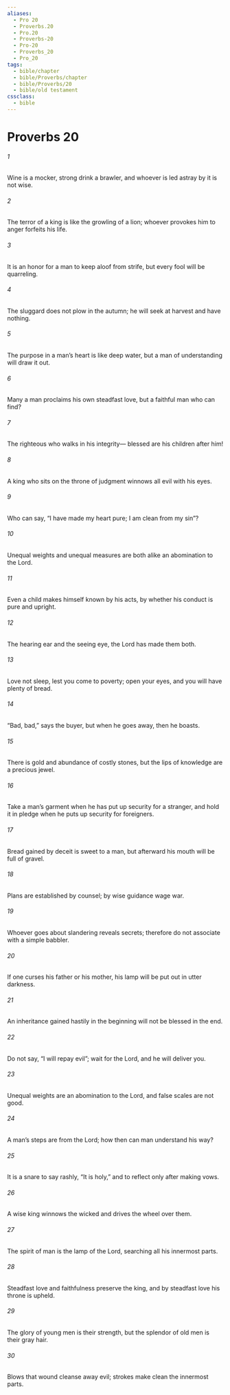 ```yaml
---
aliases:
  - Pro 20
  - Proverbs.20
  - Pro.20
  - Proverbs-20
  - Pro-20
  - Proverbs_20
  - Pro_20
tags:
  - bible/chapter
  - bible/Proverbs/chapter
  - bible/Proverbs/20
  - bible/old testament
cssclass:
  - bible
---
```


# Proverbs 20

###### 1
Wine is a mocker, strong drink a brawler, and whoever is led astray by it is not wise.
###### 2
The terror of a king is like the growling of a lion; whoever provokes him to anger forfeits his life.
###### 3
It is an honor for a man to keep aloof from strife, but every fool will be quarreling.
###### 4
The sluggard does not plow in the autumn;   he will seek at harvest and have nothing.
###### 5
The purpose in a man’s heart is like deep water, but a man of understanding will draw it out.
###### 6
Many a man proclaims his own steadfast love, but a faithful man who can find?
###### 7
The righteous who walks in his integrity—   blessed are his children after him!
###### 8
A king who sits on the throne of judgment   winnows all evil with his eyes.
###### 9
Who can say, “I have made my heart pure; I am clean from my sin”?
###### 10
Unequal weights and unequal measures are both alike an abomination to the Lord.
###### 11
Even a child makes himself known by his acts, by whether his conduct is pure and upright.
###### 12
The hearing ear and the seeing eye,   the Lord has made them both.
###### 13
Love not sleep, lest you come to poverty; open your eyes, and you will have plenty of bread.
###### 14
“Bad, bad,” says the buyer, but when he goes away, then he boasts.
###### 15
There is gold and abundance of costly stones,   but the lips of knowledge are a precious jewel.
###### 16
Take a man’s garment when he has put up security for a stranger, and hold it in pledge when he puts up security for foreigners.
###### 17
Bread gained by deceit is sweet to a man, but afterward his mouth will be full of gravel.
###### 18
Plans are established by counsel; by wise guidance wage war.
###### 19
Whoever goes about slandering reveals secrets; therefore do not associate with a simple babbler.
###### 20
If one curses his father or his mother,   his lamp will be put out in utter darkness.
###### 21
An inheritance gained hastily in the beginning will not be blessed in the end.
###### 22
Do not say, “I will repay evil”;   wait for the Lord, and he will deliver you.
###### 23
Unequal weights are an abomination to the Lord, and false scales are not good.
###### 24
A man’s steps are from the Lord; how then can man understand his way?
###### 25
It is a snare to say rashly, “It is holy,” and to reflect only after making vows.
###### 26
A wise king winnows the wicked and drives the wheel over them.
###### 27
The spirit of man is the lamp of the Lord,   searching all his innermost parts.
###### 28
Steadfast love and faithfulness preserve the king, and by steadfast love his throne is upheld.
###### 29
The glory of young men is their strength, but the splendor of old men is their gray hair.
###### 30
Blows that wound cleanse away evil; strokes make clean the innermost parts.


